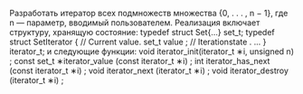 Разработать итератор всех подмножеств множества {0, . . . , n − 1}, где n — параметр, вводимый пользователем. Реализация включает структуру, хранящую состояние:
typedef struct Set{...} set_t;
typedef struct SetIterator {
// Current value.
set_t value ;
// Iterationstate .
...
} iterator_t;
и следующие функции:
void iterator_init(iterator_t ∗i, unsigned n) ;
const set_t ∗iterator_value (const iterator_t ∗i) ;
int iterator_has_next (const iterator_t ∗i) ;
void iterator_next (iterator_t ∗i) ;
void iterator_destroy (iterator_t ∗i) ;
